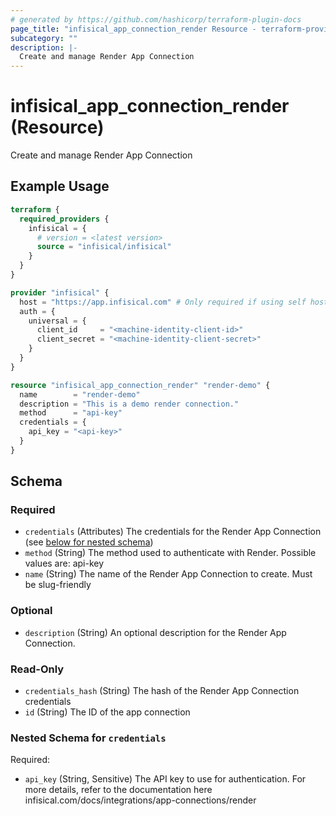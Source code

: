 ```yaml
---
# generated by https://github.com/hashicorp/terraform-plugin-docs
page_title: "infisical_app_connection_render Resource - terraform-provider-infisical"
subcategory: ""
description: |-
  Create and manage Render App Connection
---
```


# infisical_app_connection_render (Resource)

Create and manage Render App Connection

## Example Usage

```terraform
terraform {
  required_providers {
    infisical = {
      # version = <latest version>
      source = "infisical/infisical"
    }
  }
}

provider "infisical" {
  host = "https://app.infisical.com" # Only required if using self hosted instance of Infisical, default is https://app.infisical.com
  auth = {
    universal = {
      client_id     = "<machine-identity-client-id>"
      client_secret = "<machine-identity-client-secret>"
    }
  }
}

resource "infisical_app_connection_render" "render-demo" {
  name        = "render-demo"
  description = "This is a demo render connection."
  method      = "api-key"
  credentials = {
    api_key = "<api-key>"
  }
}
```

<!-- schema generated by tfplugindocs -->
## Schema

### Required

- `credentials` (Attributes) The credentials for the Render App Connection (see [below for nested schema](#nestedatt--credentials))
- `method` (String) The method used to authenticate with Render. Possible values are: api-key
- `name` (String) The name of the Render App Connection to create. Must be slug-friendly

### Optional

- `description` (String) An optional description for the Render App Connection.

### Read-Only

- `credentials_hash` (String) The hash of the Render App Connection credentials
- `id` (String) The ID of the app connection

<a id="nestedatt--credentials"></a>
### Nested Schema for `credentials`

Required:

- `api_key` (String, Sensitive) The API key to use for authentication. For more details, refer to the documentation here infisical.com/docs/integrations/app-connections/render
